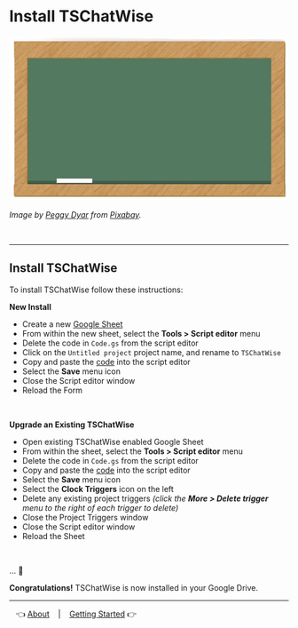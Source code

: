 # Install TSChatWise 

![](../chalkboard.jpg)

*Image by [Peggy Dyar](https://pixabay.com/users/4Me2Design-3106045/?utm_source=link-attribution&amp;utm_medium=referral&amp;utm_campaign=image&amp;utm_content=2629436) from [Pixabay](https://pixabay.com/?utm_source=link-attribution&amp;utm_medium=referral&amp;utm_campaign=image&amp;utm_content=2629436).*

<br>

---

## Install TSChatWise

To install TSChatWise follow these instructions:


**New Install**

* Create a new [Google Sheet](sheet.new)
* From within the new sheet, select the **Tools > Script editor** menu 
* Delete the code in `Code.gs` from the script editor
* Click on the `Untitled project` project name, and rename to `TSChatWise`
* Copy and paste the [code](../Code.gs) into the script editor
* Select the **Save** menu icon
* Close the Script editor window
* Reload the Form

<br>

**Upgrade an Existing TSChatWise**

* Open existing TSChatWise enabled Google Sheet
* From within the sheet, select the **Tools > Script editor** menu 
* Delete the code in `Code.gs` from the script editor
* Copy and paste the [code](../Code.gs) into the script editor
* Select the **Save** menu icon
* Select the **Clock Triggers** icon on the left
* Delete any existing project triggers *(click the __More > Delete trigger__ menu to the right of each trigger to delete)*
* Close the Project Triggers window
* Close the Script editor window
* Reload the Sheet

<br>


... 🚧


**Congratulations!** TSChatWise is now installed in your Google Drive. 


---

&nbsp;&nbsp; 👈 [About](About.md) &nbsp;&nbsp; |  &nbsp;&nbsp; [Getting Started](GettingStarted.md) 👉 &nbsp;&nbsp;
